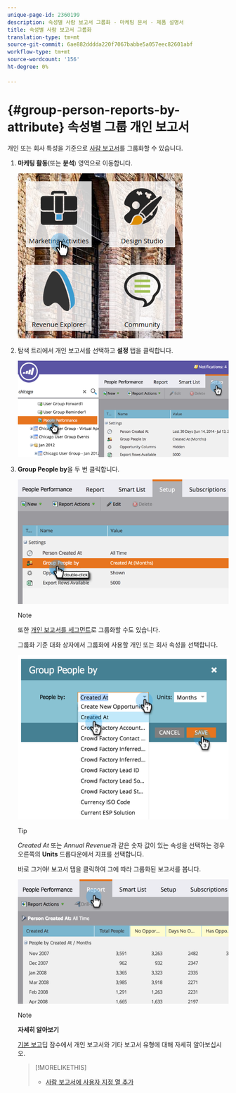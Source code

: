 ```yaml
---
unique-page-id: 2360199
description: 속성별 사람 보고서 그룹화 - 마케팅 문서 - 제품 설명서
title: 속성별 사람 보고서 그룹화
translation-type: tm+mt
source-git-commit: 6ae882dddda220f7067babbe5a057eec82601abf
workflow-type: tm+mt
source-wordcount: '156'
ht-degree: 0%

---
```



# {#group-person-reports-by-attribute} 속성별 그룹 개인 보고서

개인 또는 회사 특성을 기준으로 [사람 보고서](https://docs.marketo.com/display/docs/basic+reporting)를 그룹화할 수 있습니다.

1. **마케팅 활동**(또는 **분석**) 영역으로 이동합니다.

   ![](assets/image2017-3-28-10-3a22-3a53.png)

1. 탐색 트리에서 개인 보고서를 선택하고 **설정** 탭을 클릭합니다.

   ![](assets/image2017-3-28-11-3a33-3a48.png)

1. **Group People by**&#x200B;을 두 번 클릭합니다.

   ![](assets/image2017-3-28-11-3a34-3a5.png)

   >[!NOTE]
   >
   >또한 [개인 보고서를 세그먼트](../../../../product-docs/personalization/segmentation-and-snippets/segmentation/group-person-reports-by-segment.md)로 그룹화할 수도 있습니다.

   그룹화 기준 대화 상자에서 그룹화에 사용할 개인 또는 회사 속성을 선택합니다.

   ![](assets/image2017-3-28-11-3a34-3a42.png)

   >[!TIP]
   >
   >*Created At* 또는 *Annual Revenue*&#x200B;과 같은 숫자 값이 있는 속성을 선택하는 경우 오른쪽의 **Units** 드롭다운에서 지표를 선택합니다.

   바로 그거야! 보고서 탭을 클릭하여 그에 따라 그룹화된 보고서를 봅니다.

   ![](assets/image2017-3-28-11-3a35-3a0.png)

   >[!NOTE]
   >
   >**자세히 알아보기**
   >
   >
   >[기본 보고](https://docs.marketo.com/display/docs/basic+reporting)딥 잠수에서 개인 보고서와 기타 보고서 유형에 대해 자세히 알아보십시오.

   >[!MORELIKETHIS]
   >
   >
   >    
   >    
   >    * [사람 보고서에 사용자 지정 열 추가](../../../../product-docs/reporting/basic-reporting/editing-reports/add-custom-columns-to-a-person-report.md)



